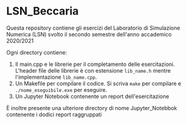 # LSN_Beccaria

Questa repository contiene gli esercizi del Laboratorio di Simulazione Numerica (LSN) svolto il secondo semestre dell'anno accademico 2020/2021

Ogni directory contiene:
1. Il main.cpp e le librerie per il completamento delle esercitazioni. L'header file delle librerie è con estensione `lib_name.h` mentre l'implementazione `lib_name.cpp`.
2. Un Makefile per compilare il codice. Si scriva `make` per compilare e `./nome_eseguibile.exe` per eseguire.
3. Un Jupyter Notebook contenente un report dell'esercitazione

È inoltre presente una ulteriore directory di nome Jupyter_Notebbok contenente i dodici report raggruppati

